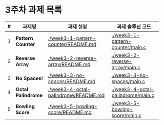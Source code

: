 # 3주차 과제 목록

| #   | 과제명                  | 과제 설명                                                                        | 과제 솔루션 코드                                                              |
|-----|----------------------|------------------------------------------------------------------------------|------------------------------------------------------------------------|
| 1   | **Pattern Counter**  | [./week3-1-pattern-counter/README.md](./week3-1-pattern-counter/README.md)   | [./week3-1-pattern-counter/main.c](./week3-1-pattern-counter/main.c)   |
| 2   | **Reverse Array**    | [./week3-2-reverse-array/README.md](./week3-2-reverse-array/README.md)       | [./week3-2-reverse-array/main.c](./week3-2-reverse-array/main.c)       |
| 3   | **No Spaces!**       | [./week3-3-no-spaces/README.md](./week3-3-no-spaces/README.md)               | [./week3-3-no-spaces/main.c](./week3-3-no-spaces/main.c)               |
| 4   | **Octal Palindrome** | [./week3-4-octal-palindrome/README.md](./week3-4-octal-palindrome/README.md) | [./week3-4-octal-palindrome/main.c](./week3-4-octal-palindrome/main.c) |
| 5   | **Bowling Score**    | [./week3-5-bowling-score/README.md](./week3-5-bowling-score/README.md)       | [./week3-5-bowling-score/main.c](./week3-5-bowling-score/main.c)       |
